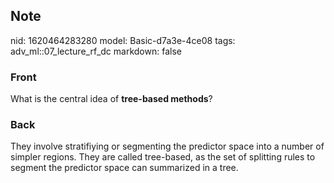 ## Note
nid: 1620464283280
model: Basic-d7a3e-4ce08
tags: adv_ml::07_lecture_rf_dc
markdown: false

### Front
What is the central idea of <b>tree-based methods</b>?

### Back
They involve stratifiying or segmenting the predictor space into a 
number of simpler regions. They are called tree-based, as the set of 
splitting rules to segment the predictor space can summarized in a 
tree.
